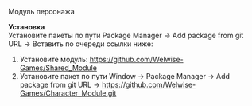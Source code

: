 Модуль персонажа 

<b>Установка</b><br>
Установите пакеты по пути Package Manager -> Add package from git URL -> Вставить по очереди ссылки ниже:

1. Установите модуль: https://github.com/Welwise-Games/Shared_Module
2. Установите пакет по пути Window -> Package Manager -> Add package from git URL -> https://github.com/Welwise-Games/Character_Module.git
